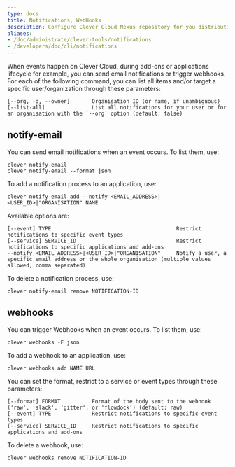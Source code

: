```yaml
---
type: docs
title: Notifications, WebHooks
description: Configure Clever Cloud Nexus repository for you distribution
aliases:
- /doc/administrate/clever-tools/notifications
- /developers/doc/cli/notifications
---
```


When events happen on Clever Cloud, during add-ons or applications lifecycle for example, you can send email notifications or trigger webhooks. For each of the following command, you can list all items and/or target a specific user/organization through these parameters:

```
[--org, -o, --owner]       Organisation ID (or name, if unambiguous)
[--list-all]               List all notifications for your user or for an organisation with the `--org` option (default: false)
```

## notify-email

You can send email notifications when an event occurs. To list them, use:

```
clever notify-email
clever notify-email --format json
```

To add a notification process to an application, use:

```
clever notify-email add --notify <EMAIL_ADDRESS>|<USER_ID>|"ORGANISATION" NAME
```

Available options are:

```
[--event] TYPE                                        Restrict notifications to specific event types
[--service] SERVICE_ID                                Restrict notifications to specific applications and add-ons
--notify <EMAIL_ADDRESS>|<USER_ID>|"ORGANISATION"     Notify a user, a specific email address or the whole organisation (multiple values allowed, comma separated)
```

To delete a notification process, use:

```
clever notify-email remove NOTIFICATION-ID
```

## webhooks

You can trigger Webhooks when an event occurs. To list them, use:

```
clever webhooks -F json
```

To add a webhook to an application, use:

```
clever webhooks add NAME URL
```

You can set the format, restrict to a service or event types through these parameters:

```
[--format] FORMAT          Format of the body sent to the webhook ('raw', 'slack', 'gitter', or 'flowdock') (default: raw)
[--event] TYPE             Restrict notifications to specific event types
[--service] SERVICE_ID     Restrict notifications to specific applications and add-ons
```

To delete a webhook, use:

```
clever webhooks remove NOTIFICATION-ID
```
